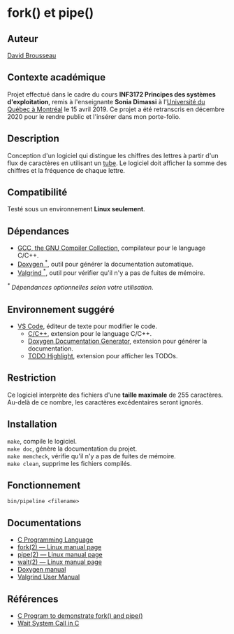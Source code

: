 # fork() et pipe()
## Auteur
[David Brousseau](mailto:dbrsseau@gmail.com)

## Contexte académique
Projet effectué dans le cadre du cours **INF3172 Principes des systèmes d'exploitation**, remis à l'enseignante **Sonia Dimassi** à l'[Université du Québec à Montréal](https://etudier.uqam.ca/) le 15 avril 2019. Ce projet a été retranscris en décembre 2020 pour le rendre public et l'insérer dans mon porte-folio.

## Description
Conception d'un logiciel qui distingue les chiffres des lettres à partir d'un flux de caractères en utilisant un [tube](https://fr.wikipedia.org/wiki/Tube_(shell)). Le logiciel doit afficher la somme des chiffres et la fréquence de chaque lettre.

## Compatibilité
Testé sous un environnement **Linux seulement**.

## Dépendances
- [GCC, the GNU Compiler Collection](https://gcc.gnu.org/), compilateur pour le language C/C++.
- [Doxygen <sup>*</sup>](https://www.doxygen.nl/index.html), outil pour générer la documentation automatique.
- [Valgrind <sup>*</sup>](https://www.valgrind.org/), outil pour vérifier qu'il n'y a pas de fuites de mémoire.

_<sup>*</sup> Dépendances optionnelles selon votre utilisation._ 

## Environnement suggéré
- [VS Code](https://code.visualstudio.com/), éditeur de texte pour modifier le code.
    - [C/C++](https://marketplace.visualstudio.com/items?itemName=ms-vscode.cpptools), extension pour le language C/C++.
    - [Doxygen Documentation Generator](https://marketplace.visualstudio.com/items?itemName=cschlosser.doxdocgen), extension pour générer la documentation.
    - [TODO Highlight](https://marketplace.visualstudio.com/items?itemName=wayou.vscode-todo-highlight), extension pour afficher les TODOs.

## Restriction
Ce logiciel interprète des fichiers d'une **taille maximale** de 255 caractères. Au-delà de ce nombre, les caractères excédentaires seront ignorés.

## Installation
`make`, compile le logiciel.<br>
`make doc`, génère la documentation du projet.<br>
`make memcheck`, vérifie qu'il n'y a pas de fuites de mémoire.<br>
`make clean`, supprime les fichiers compilés.

## Fonctionnement
```
bin/pipeline <filename>
```

## Documentations
- [C Programming Language](https://devdocs.io/c/)
- [fork(2) — Linux manual page](https://man7.org/linux/man-pages/man2/fork.2.html)
- [pipe(2) — Linux manual page](https://man7.org/linux/man-pages/man2/pipe.2.html)
- [wait(2) — Linux manual page](https://man7.org/linux/man-pages/man2/waitpid.2.html)
- [Doxygen manual](http://cs.swan.ac.uk/~csoliver/ok-sat-library/internet_html/doc/doc/Doxygen/1.7.6.1/html/config.html)
- [Valgrind User Manual](https://www.valgrind.org/docs/manual/manual.html)

## Références
- [C Program to demonstrate fork() and pipe()](https://www.geeksforgeeks.org/c-program-demonstrate-fork-and-pipe/)
- [Wait System Call in C](https://www.geeksforgeeks.org/wait-system-call-c/)
